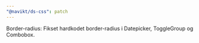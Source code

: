 ```yaml
---
"@navikt/ds-css": patch
---
```


Border-radius: Fikset hardkodet border-radius i Datepicker, ToggleGroup og Combobox.
